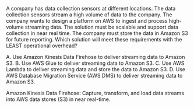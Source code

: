 A company has data collection sensors at different locations. The data collection sensors stream a high volume of data to the company. The company wants to design a platform on AWS to ingest and process high-volume streaming data. The solution must be scalable and support data collection in near real time. The company must store the data in Amazon S3 for future reporting. Which solution will meet these requirements with the LEAST operational overhead? 

A. Use Amazon Kinesis Data Firehose to deliver streaming data to Amazon S3. 
B. Use AWS Glue to deliver streaming data to Amazon S3. 
C. Use AWS Lambda to deliver streaming data and store the data to Amazon S3. 
D. Use AWS Database Migration Service (AWS DMS) to deliver streaming data to Amazon S3.

Amazon Kinesis Data Firehose: Capture, transform, and load data streams into AWS data stores (S3) in near real-time.